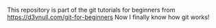 This repository is part of the git tutorials for beginners from https://d3vnull.com/git-for-beginners
Now I finally know how git works!